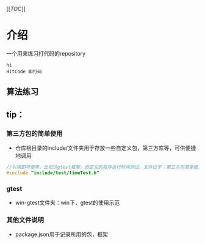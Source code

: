 [[_TOC_]]

# 介绍
一个用来练习打代码的repository
```
hi
HitCode 即打码
```
## 算法练习

## tip：
### 第三方包的简单使用
- 仓库根目录的include/文件夹用于存放一些自定义包，第三方库等，可供便捷地调用
```c++
//引用即可使用，比如仿gtest框架，自定义的程序运行时间测试，文件位于：第三方包简单使用/timeTest.cpp，代码如下：
#include "include/test/timeTest.h"
```
### gtest
- win-gtest文件夹：win下，gtest的使用示范

### 其他文件说明
- package.json用于记录所用的包，框架

